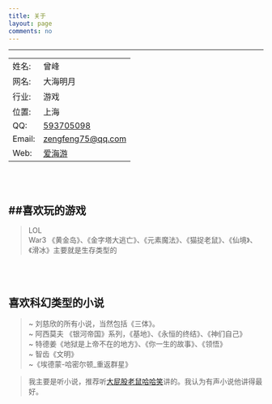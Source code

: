 ```yaml
---
title: 关于
layout: page
comments: no
---
```


---
<table>
	<tr>
		<td>姓名:</td>
		<td>曾峰</td>
	</tr>
	<tr>
		<td>网名:</td>
		<td>大海明月</td>
	</tr>
	<tr>
		<td>行业:</td>
		<td>游戏</td>
	</tr>
	<tr>
		<td>位置:</td>
		<td>上海</td>
	</tr>
	<tr>
		<td>QQ:</td>
		<td><a href="tencent://message/?uin=593705098" title="发布:大海明月 QQ:593705098" rel="author">593705098</a></td>
	</tr>
	<tr>
		<td>Email:</td>
		<td><a href="mailto:zengfeng75@qq.com" title="发布:大海明月 Email:zengfeng75@qq.com" rel="author">zengfeng75@qq.com</a></td>
	</tr>
	<tr>
		<td>Web:</td>
		<td><a href="http://ihaiu.com" target="_blank">爱海游</a></td>
	</tr>
</table>
<br><br>

##喜欢玩的游戏
---
> LOL <br>
> War3 《黄金岛》、《金字塔大逃亡》、《元素魔法》、《猫捉老鼠》、《仙境》、《滑冰》主要就是生存类型的

<br><br>

喜欢科幻类型的小说
---

> ~ 刘慈欣的所有小说，当然包括《三体》。 <br>
> ~ 阿西莫夫 《银河帝国》系列，《基地》、《永恒的终结》、《神们自己》 <br>
> ~ 特德姜《地狱是上帝不在的地方》、《你一生的故事》、《领悟》 <br>
> ~ 智齿《文明》 <br>
> ~《埃德蒙-哈密尔顿_重返群星》 <br>

> 我主要是听小说，推荐听<a href="http://www.ximalaya.com/zhubo/7712455/" target="_blank">大屁股老鼠哈哈笑</a>讲的。我认为有声小说他讲得最好。


<br><br>
---